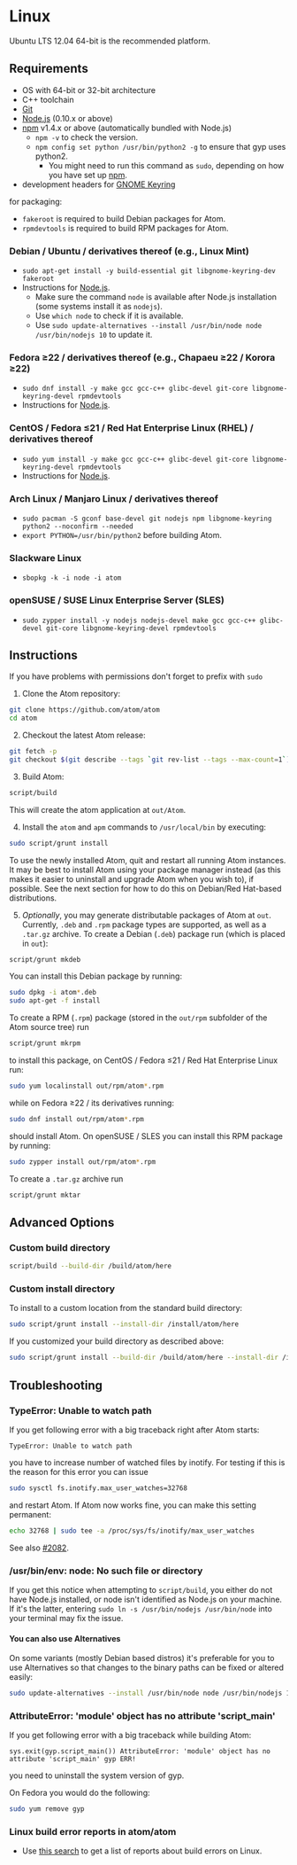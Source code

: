 # Linux

Ubuntu LTS 12.04 64-bit is the recommended platform.

## Requirements

  * OS with 64-bit or 32-bit architecture
  * C++ toolchain
  * [Git](https://git-scm.com/)
  * [Node.js](https://nodejs.org/en/download/) (0.10.x or above)
  * [npm](https://www.npmjs.com/) v1.4.x or above (automatically bundled with Node.js)
    * `npm -v` to check the version.
    * `npm config set python /usr/bin/python2 -g` to ensure that gyp uses python2.
      * You might need to run this command as `sudo`, depending on how you have set up [npm](https://github.com/joyent/node/wiki/Installing-Node.js-via-package-manager#ubuntu-mint-elementary-os).
  * development headers for [GNOME Keyring](https://wiki.gnome.org/Projects/GnomeKeyring)

 for packaging:
 
  * `fakeroot` is required to build Debian packages for Atom. 
  * `rpmdevtools` is required to build RPM packages for Atom.

### Debian / Ubuntu / derivatives thereof (e.g., Linux Mint)

* `sudo apt-get install -y build-essential git libgnome-keyring-dev fakeroot`
* Instructions for [Node.js](https://github.com/nodejs/node-v0.x-archive/wiki/Installing-Node.js-via-package-manager#debian-and-ubuntu-based-linux-distributions).
  * Make sure the command `node` is available after Node.js installation (some systems install it as `nodejs`).
  * Use `which node` to check if it is available.
  * Use `sudo update-alternatives --install /usr/bin/node node /usr/bin/nodejs 10` to update it.

### Fedora &geq;22 / derivatives thereof (e.g., Chapaeu &geq;22 / Korora &geq;22)

* `sudo dnf install -y make gcc gcc-c++ glibc-devel git-core libgnome-keyring-devel rpmdevtools`
* Instructions for [Node.js](https://github.com/nodejs/node-v0.x-archive/wiki/Installing-Node.js-via-package-manager#enterprise-linux-and-fedora).

### CentOS / Fedora &leq;21 / Red Hat Enterprise Linux (RHEL) / derivatives thereof

* `sudo yum install -y make gcc gcc-c++ glibc-devel git-core libgnome-keyring-devel rpmdevtools`
* Instructions for [Node.js](https://github.com/nodejs/node-v0.x-archive/wiki/Installing-Node.js-via-package-manager#enterprise-linux-and-fedora).

### Arch Linux / Manjaro Linux / derivatives thereof

* `sudo pacman -S gconf base-devel git nodejs npm libgnome-keyring python2 --noconfirm --needed`
* `export PYTHON=/usr/bin/python2` before building Atom.

### Slackware Linux

* `sbopkg -k -i node -i atom`

### openSUSE / SUSE Linux Enterprise Server (SLES)

* `sudo zypper install -y nodejs nodejs-devel make gcc gcc-c++ glibc-devel git-core libgnome-keyring-devel rpmdevtools`

## Instructions

If you have problems with permissions don't forget to prefix with `sudo`

1. Clone the Atom repository:

  ```sh
  git clone https://github.com/atom/atom
  cd atom
  ```

2. Checkout the latest Atom release:

  ```sh
  git fetch -p
  git checkout $(git describe --tags `git rev-list --tags --max-count=1`)
  ```

3. Build Atom:

  ```sh
  script/build
  ```

  This will create the atom application at `out/Atom`.

4. Install the `atom` and `apm` commands to `/usr/local/bin` by executing:

  ```sh
  sudo script/grunt install
  ```

  To use the newly installed Atom, quit and restart all running Atom instances. It may be best to install Atom using your package manager instead (as this makes it easier to uninstall and upgrade Atom when you wish to), if possible. See the next section for how to do this on Debian/Red Hat-based distributions. 

5. *Optionally*, you may generate distributable packages of Atom at `out`. Currently, `.deb` and `.rpm` package types are supported, as well as a `.tar.gz` archive. To create a Debian (`.deb`) package run (which is placed in `out`):

  ```sh
  script/grunt mkdeb
  ```

 You can install this Debian package by running:
 
  ```sh
  sudo dpkg -i atom*.deb
  sudo apt-get -f install
  ```

  To create a RPM (`.rpm`) package (stored in the `out/rpm` subfolder of the Atom source tree) run

  ```sh
  script/grunt mkrpm
  ```
 
 to install this package, on CentOS / Fedora &leq;21 / Red Hat Enterprise Linux run:
 
  ```sh
  sudo yum localinstall out/rpm/atom*.rpm
  ```
 
 while on Fedora &geq;22 / its derivatives running:
 
  ```sh
  sudo dnf install out/rpm/atom*.rpm
  ```
 
 should install Atom. On openSUSE / SLES you can install this RPM package by running:
 
  ```sh
  sudo zypper install out/rpm/atom*.rpm
  ```

 To create a `.tar.gz` archive run

  ```sh
  script/grunt mktar
  ```

## Advanced Options

### Custom build directory

```sh
script/build --build-dir /build/atom/here
```

### Custom install directory

To install to a custom location from the standard build directory:

```sh
sudo script/grunt install --install-dir /install/atom/here
```

If you customized your build directory as described above:

```sh
sudo script/grunt install --build-dir /build/atom/here --install-dir /install/atom/here
```

## Troubleshooting

### TypeError: Unable to watch path

If you get following error with a big traceback right after Atom starts:

  ```
  TypeError: Unable to watch path
  ```

you have to increase number of watched files by inotify.  For testing if
this is the reason for this error you can issue

  ```sh
  sudo sysctl fs.inotify.max_user_watches=32768
  ```

and restart Atom.  If Atom now works fine, you can make this setting permanent:

  ```sh
  echo 32768 | sudo tee -a /proc/sys/fs/inotify/max_user_watches
  ```

See also [#2082](https://github.com/atom/atom/issues/2082).

### /usr/bin/env: node: No such file or directory

If you get this notice when attempting to `script/build`, you either do not
have Node.js installed, or node isn't identified as Node.js on your machine.
If it's the latter, entering `sudo ln -s /usr/bin/nodejs /usr/bin/node` into
your terminal may fix the issue.

#### You can also use Alternatives

On some variants (mostly Debian based distros) it's preferable for you to use
Alternatives so that changes to the binary paths can be fixed or altered easily:

```sh
sudo update-alternatives --install /usr/bin/node node /usr/bin/nodejs 1 --slave /usr/bin/js js /usr/bin/nodejs
```

### AttributeError: 'module' object has no attribute 'script_main'

If you get following error with a big traceback while building Atom:

  ```
  sys.exit(gyp.script_main()) AttributeError: 'module' object has no attribute 'script_main' gyp ERR!
  ```

you need to uninstall the system version of gyp.

On Fedora you would do the following:

  ```sh
  sudo yum remove gyp
  ```

### Linux build error reports in atom/atom
* Use [this search](https://github.com/atom/atom/search?q=label%3Abuild-error+label%3Alinux&type=Issues)
  to get a list of reports about build errors on Linux.
